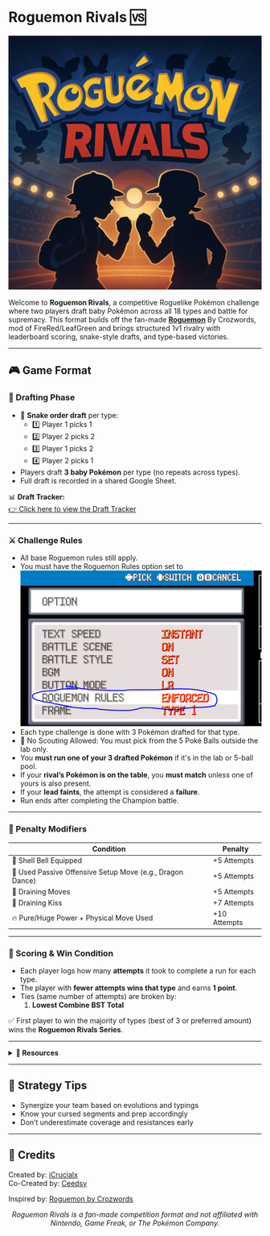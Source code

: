 
# Roguemon Rivals 🆚

![Roguemon Rivals Banner](resources/roguemon_rivals_banner.png)

Welcome to **Roguemon Rivals**, a competitive Roguelike Pokémon challenge where two players draft baby Pokémon across all 18 types and battle for supremacy. This format builds off the fan-made [**Roguemon**](https://github.com/Crozwords/Roguemon) By Crozwords, mod of FireRed/LeafGreen and brings structured 1v1 rivalry with leaderboard scoring, snake-style drafts, and type-based victories.

---

## 🎮 Game Format

### 🧬 Drafting Phase
- 🧩 **Snake order draft** per type:
  - 1️⃣ Player 1 picks 1
  - 2️⃣ Player 2 picks 2
  - 3️⃣ Player 1 picks 2
  - 4️⃣ Player 2 picks 1
- Players draft **3 baby Pokémon** per type (no repeats across types).
- Full draft is recorded in a shared Google Sheet.

📊 **Draft Tracker:**  
[👉 Click here to view the Draft Tracker](https://docs.google.com/spreadsheets/d/1G84KmMYkxTKnaFUwMx1JH2rcPc4vGFONExM2cCNFI4g/edit?usp=sharing)

---

### ⚔️ Challenge Rules


- All base Roguemon rules still apply.
- You must have the Roguemon Rules option set to ![Enforced](resources/image.png)
- Each type challenge is done with 3 Pokémon drafted for that type.
- 🚫 No Scouting Allowed: You must pick from the 5 Poké Balls outside the lab only.
- You **must run one of your 3 drafted Pokémon** if it's in the lab or 5-ball pool.
- If your **rival’s Pokémon is on the table**, you **must match** unless one of yours is also present.
- If your **lead faints**, the attempt is considered a **failure**.
- Run ends after completing the Champion battle.

---
  
### 🚨 Penalty Modifiers

| Condition                                          | Penalty  |
|---------------------------------------------------|----------|
| 🥋 Shell Bell Equipped                             | +5 Attempts |
| 💪 Used Passive Offensive Setup Move (e.g., Dragon Dance) | +5 Attempts |
| 💋 Draining Moves           | +5 Attempts |
| 💋 Draining Kiss           | +7 Attempts |
| 🔥 Pure/Huge Power + Physical Move Used           | +10 Attempts |

---

### 🧮 Scoring & Win Condition

- Each player logs how many **attempts** it took to complete a run for each type.
- The player with **fewer attempts wins that type** and earns **1 point**.
- Ties (same number of attempts) are broken by:
  1. **Lowest Combine BST Total**

✅ First player to win the majority of types (best of 3 or preferred amount) wins the **Roguemon Rivals Series**.

---

<details>
<summary><strong>📁 Resources</strong></summary>

- 📝 [Draft Template Sheet](https://...)
- 📈 [Scoreboard Template (Make a Copy)](https://...)

</details>

---

## 🧠 Strategy Tips

- Synergize your team based on evolutions and typings
- Know your cursed segments and prep accordingly
- Don’t underestimate coverage and resistances early

---

## 👾 Credits

Created by: [iCrucialx](https://twitch.tv/icrucialx)  
Co-Created by: [Ceedsy](https://twitch.tv/ceedsy) 

Inspired by: [Roguemon by Crozwords](https://github.com/Crozwords/Roguemon)

<p align="center"><i>Roguemon Rivals is a fan-made competition format and not affiliated with Nintendo, Game Freak, or The Pokémon Company.</i></p>
